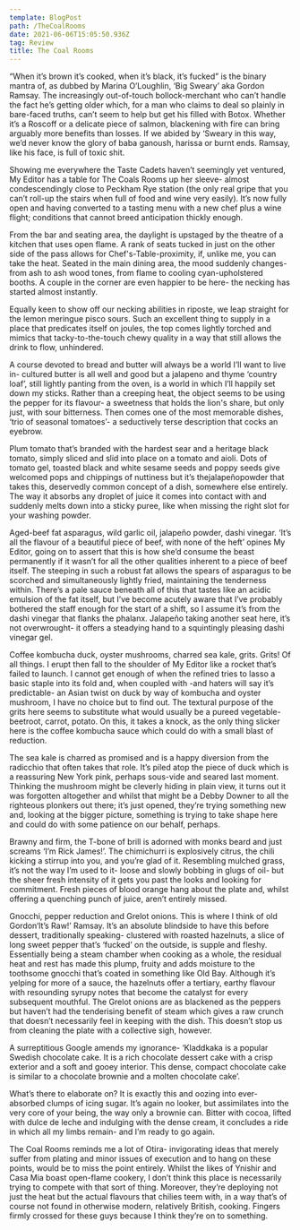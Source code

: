 ```yaml
---
template: BlogPost
path: /TheCoalRooms
date: 2021-06-06T15:05:50.936Z
tag: Review
title: The Coal Rooms
---
```

“When it’s brown it’s cooked, when it’s black, it’s fucked” is the binary mantra of, as dubbed by Marina O’Loughlin, ‘Big Sweary’ aka Gordon Ramsay. The increasingly out-of-touch bollock-merchant who can’t handle the fact he’s getting older which, for a man who claims to deal so plainly in bare-faced truths, can’t seem to help but get his filled with Botox. Whether it’s a Roscoff or a delicate piece of salmon, blackening with fire can bring arguably more benefits than losses. If we abided by ‘Sweary in this way, we’d never know the glory of baba ganoush, harissa or burnt ends. Ramsay, like his face, is full of toxic shit.

Showing me everywhere the Taste Cadets haven’t seemingly yet ventured, My Editor has a table for The Coals Rooms up her sleeve- almost condescendingly close to Peckham Rye station (the only real gripe that you can’t roll-up the stairs when full of food and wine very easily). It’s now fully open and having converted to a tasting menu with a new chef plus a wine flight; conditions that cannot breed anticipation thickly enough.

From the bar and seating area, the daylight is upstaged by the theatre of a kitchen that uses open flame. A rank of seats tucked in just on the other side of the pass allows for Chef's-Table-proximity, if, unlike me, you can take the heat. Seated in the main dining area, the mood suddenly changes- from ash to ash wood tones, from flame to cooling cyan-upholstered booths. A couple in the corner are even happier to be here- the necking has started almost instantly.

Equally keen to show off our necking abilities in riposte, we leap straight for the lemon meringue pisco sours. Such an excellent thing to supply in a place that predicates itself on joules, the top comes lightly torched and mimics that tacky-to-the-touch chewy quality in a way that still allows the drink to flow, unhindered.

A course devoted to bread and butter will always be a world I’ll want to live in- cultured butter is all well and good but a jalapeno and thyme ‘country loaf’, still lightly panting from the oven, is a world in which I’ll happily set down my sticks. Rather than a creeping heat, the object seems to be using the pepper for its flavour- a sweetness that holds the lion's share, but only just, with sour bitterness. Then comes one of the most memorable dishes, ‘trio of seasonal tomatoes’- a seductively terse description that cocks an eyebrow.

Plum tomato that’s branded with the hardest sear and a heritage black tomato, simply sliced and slid into place on a tomato and aioli. Dots of tomato gel, toasted black and white sesame seeds and poppy seeds give welcomed pops and chippings of nuttiness but it’s thejalapeñopowder that takes this, deservedly common concept of a dish, somewhere else entirely. The way it absorbs any droplet of juice it comes into contact with and suddenly melts down into a sticky puree, like when missing the right slot for your washing powder.

Aged-beef fat asparagus, wild garlic oil, jalapeño powder, dashi vinegar. ‘It’s all the flavour of a beautiful piece of beef, with none of the heft’ opines My Editor, going on to assert that this is how she’d consume the beast permanently if it wasn’t for all the other qualities inherent to a piece of beef itself. The steeping in such a robust fat allows the spears of asparagus to be scorched and simultaneously lightly fried, maintaining the tenderness within. There’s a pale sauce beneath all of this that tastes like an acidic emulsion of the fat itself, but I’ve become acutely aware that I’ve probably bothered the staff enough for the start of a shift, so I assume it’s from the dashi vinegar that flanks the phalanx. Jalapeño taking another seat here, it’s not overwrought- it offers a steadying hand to a squintingly pleasing dashi vinegar gel.

Coffee kombucha duck, oyster mushrooms, charred sea kale, grits. Grits! Of all things. I erupt then fall to the shoulder of My Editor like a rocket that’s failed to launch. I cannot get enough of when the refined tries to lasso a basic staple into its fold and, when coupled with -and haters will say it’s predictable- an Asian twist on duck by way of kombucha and oyster mushroom, I have no choice but to find out. The textural purpose of the grits here seems to substitute what would usually be a pureed vegetable- beetroot, carrot, potato. On this, it takes a knock, as the only thing slicker here is the coffee kombucha sauce which could do with a small blast of reduction.

The sea kale is charred as promised and is a happy diversion from the radicchio that often takes that role. It’s piled atop the piece of duck which is a reassuring New York pink, perhaps sous-vide and seared last moment. Thinking the mushroom might be cleverly hiding in plain view, it turns out it was forgotten altogether and whilst that might be a Debby Downer to all the righteous plonkers out there; it’s just opened, they’re trying something new and, looking at the bigger picture, something is trying to take shape here and could do with some patience on our behalf, perhaps.

Brawny and firm, the T-bone of brill is adorned with monks beard and just screams ‘I’m Rick James!’. The chimichurri is explosively citrus, the chili kicking a stirrup into you, and you’re glad of it. Resembling mulched grass, it’s not the way I’m used to it- loose and slowly bobbing in glugs of oil- but the sheer fresh intensity of it gets you past the looks and looking for commitment. Fresh pieces of blood orange hang about the plate and, whilst offering a quenching punch of juice, aren’t entirely missed.

Gnocchi, pepper reduction and Grelot onions. This is where I think of old Gordon‘It’s Raw!’ Ramsay. It’s an absolute blindside to have this before dessert, traditionally speaking- clustered with roasted hazelnuts, a slice of long sweet pepper that’s ‘fucked’ on the outside, is supple and fleshy. Essentially being a steam chamber when cooking as a whole, the residual heat and rest has made this plump, fruity and adds moisture to the toothsome gnocchi that’s coated in something like Old Bay. Although it’s yelping for more of a sauce, the hazelnuts offer a tertiary, earthy flavour with resounding syrupy notes that become the catalyst for every subsequent mouthful. The Grelot onions are as blackened as the peppers but haven’t had the tenderising benefit of steam which gives a raw crunch that doesn’t necessarily feel in keeping with the dish. This doesn’t stop us from cleaning the plate with a collective sigh, however.

A surreptitious Google amends my ignorance- ‘Kladdkaka is a popular Swedish chocolate cake. It is a rich chocolate dessert cake with a crisp exterior and a soft and gooey interior. This dense, compact chocolate cake is similar to a chocolate brownie and a molten chocolate cake’.

What’s there to elaborate on? It is exactly this and oozing into ever-absorbed clumps of icing sugar. It’s again no looker, but assimilates into the very core of your being, the way only a brownie can. Bitter with cocoa, lifted with dulce de leche and indulging with the dense cream, it concludes a ride in which all my limbs remain- and I’m ready to go again.

The Coal Rooms reminds me a lot of Otira- invigorating ideas that merely suffer from plating and minor issues of execution and to hang on these points, would be to miss the point entirely. Whilst the likes of Ynishir and Casa Mia boast open-flame cookery, I don’t think this place is necessarily trying to compete with that sort of thing. Moreover, they’re deploying not just the heat but the actual flavours that chilies teem with, in a way that’s of course not found in otherwise modern, relatively British, cooking. Fingers firmly crossed for these guys because I think they’re on to something.
